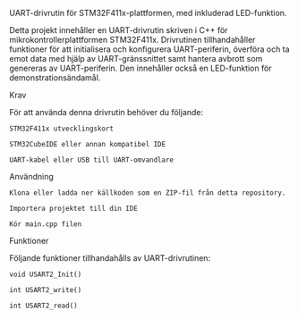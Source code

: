 
UART-drivrutin för STM32F411x-plattformen, med inkluderad LED-funktion.

Detta projekt innehåller en UART-drivrutin skriven i C++ för mikrokontrollerplattformen STM32F411x. Drivrutinen tillhandahåller funktioner för att initialisera och konfigurera UART-periferin, överföra och ta emot data med hjälp av UART-gränssnittet samt hantera avbrott som genereras av UART-periferin. Den innehåller också en LED-funktion för demonstrationsändamål.

Krav

För att använda denna drivrutin behöver du följande:
```
STM32F411x utvecklingskort
  
STM32CubeIDE eller annan kompatibel IDE
  
UART-kabel eller USB till UART-omvandlare
```
Användning
````
Klona eller ladda ner källkoden som en ZIP-fil från detta repository.
  
Importera projektet till din IDE
  
Kör main.cpp filen
````
Funktioner

Följande funktioner tillhandahålls av UART-drivrutinen:
````
void USART2_Init()

int USART2_write()

int USART2_read()
````

